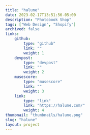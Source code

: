 ```yaml
---
title: "halune"
date: 2023-02-17T13:51:56-05:00
description: "Photobook Shop"
tags: ["Web Design", "Shopify"]
archived: false
links: 
    github: 
        type: "github"
        link: ""
        weight: 1
    devpost:
        type: "devpost"
        link: ""
        weight: 2
    musescore:
        type: "musescore"
        link: ""
        weight: 3
    link:
        type: "link"
        link: "https://halune.com/"
        weight: 4
thumbnail: "thumbnails/halune.png"
slug: "halune"
layout: project
---
```


